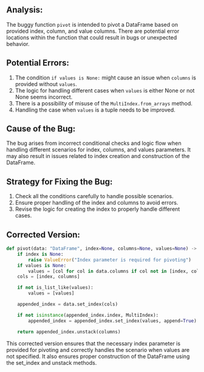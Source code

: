 ## Analysis:
The buggy function `pivot` is intended to pivot a DataFrame based on provided index, column, and value columns. There are potential error locations within the function that could result in bugs or unexpected behavior. 

## Potential Errors:
1. The condition `if values is None:` might cause an issue when `columns` is provided without `values`.
2. The logic for handling different cases when `values` is either None or not None seems incorrect.
3. There is a possibility of misuse of the `MultiIndex.from_arrays` method.
4. Handling the case when `values` is a tuple needs to be improved.

## Cause of the Bug:
The bug arises from incorrect conditional checks and logic flow when handling different scenarios for index, columns, and values parameters. It may also result in issues related to index creation and construction of the DataFrame.

## Strategy for Fixing the Bug:
1. Check all the conditions carefully to handle possible scenarios.
2. Ensure proper handling of the index and columns to avoid errors.
3. Revise the logic for creating the index to properly handle different cases.

## Corrected Version:
```python
def pivot(data: "DataFrame", index=None, columns=None, values=None) -> "DataFrame":
    if index is None:
        raise ValueError("Index parameter is required for pivoting")
    if values is None:
        values = [col for col in data.columns if col not in [index, columns]]
    cols = [index, columns]

    if not is_list_like(values):
        values = [values]

    appended_index = data.set_index(cols)

    if not isinstance(appended_index.index, MultiIndex):
        appended_index = appended_index.set_index(values, append=True)

    return appended_index.unstack(columns)
```

This corrected version ensures that the necessary index parameter is provided for pivoting and correctly handles the scenario when values are not specified. It also ensures proper construction of the DataFrame using the set_index and unstack methods.